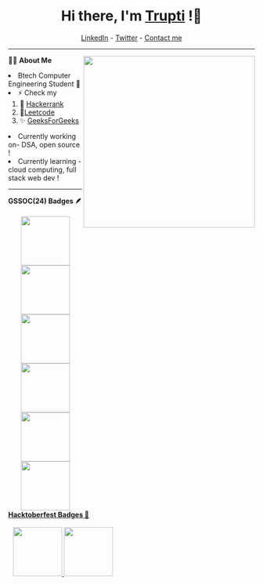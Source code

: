 <h1 align="center"> Hi there, I'm <a href="https://www.linkedin.com/in/trupti-patil-26935626b/">Trupti</a> !👋</h1>

<!--- Adding Header Elements -->
<p align="center">
  <a href="https://www.linkedin.com/in/trupti-patil-26935626b/">LinkedIn</a> - 
  <a href="https://x.com/patiltrupti6105">Twitter</a> -
  <a href="patiltrupti6105@gmail.com">Contact me</a> 
</p>

---
👩‍💻 **About Me**<img src="https://raw.githubusercontent.com/sanjay-kv/sanjay-kv/main/Assets/illustration.png" min-width="300px" max-width="300px" width="350px" align="right"> 
<p>
 <li>Btech Computer Engineering Student 🎯</li>
<li>⚡ Check my 
  <ol>
   <li>🌱 <a href="https://www.hackerrank.com/profile/patiltrupti6105">Hackerrank</a></li>
    <li> 🌟<a href="https://leetcode.com/u/patiltrupti615/">Leetcode</a></li>
  <li>✨ <a href="https://www.geeksforgeeks.org/user/patiltrupti6105/">GeeksForGeeks</a></li>
  </ol>
  <li>Currently working on- DSA, open source !</li>
  <li>Currently learning - cloud computing, full stack web dev !</li>
</p>

---

 <summary><b>GSSOC(24) Badges 🪶</b></summary><br>
<div style='display:flex; align-items:center; gap: 10px;' align='center'><a href="https://gssoc.girlscript.tech/leaderboard">
<img src="https://raw.githubusercontent.com/GSSoC24/Postman-Challenge/main/docs/assets/Postman%20White.png" width="100px" height="100px" />
  <img src="https://raw.githubusercontent.com/GSSoC24/Postman-Challenge/main/docs/assets/1.png" width="100px" height="100px" />
  <img src="https://raw.githubusercontent.com/GSSoC24/Postman-Challenge/main/docs/assets/2.png" width="100px" height="100px" />
  <img src="https://raw.githubusercontent.com/GSSoC24/Postman-Challenge/main/docs/assets/3.png" width="100px" height="100px" />
  <img src="https://raw.githubusercontent.com/GSSoC24/Postman-Challenge/main/docs/assets/4.png" width="100px" height="100px" />
  <img src="https://raw.githubusercontent.com/GSSoC24/Postman-Challenge/main/docs/assets/5.png" width="100px" height="100px" />
  
</div>
<summary><b> Hacktoberfest Badges 🏅</b></summary><br>
<div style='display:flex; align-items:center; gap: 10px;' align='center'><a href="https://gssoc.girlscript.tech/leaderboard">
<img src="https://assets.holopin.io/hf2024levels/level1-sloth-hello-tea-0-0-0.webp" width="100px" height="100px" />
<img src="https://assets.holopin.io/hf2024levels/level2-sloth-hello-tea-hoodie-0-0.webp" width="100px" height="100px" />
</div>
</details>
